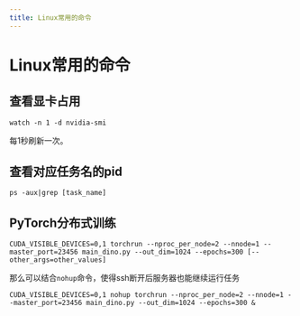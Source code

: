 ```yaml
---
title: Linux常用的命令
---
```




# Linux常用的命令

## 查看显卡占用

```shell
watch -n 1 -d nvidia-smi
```

每1秒刷新一次。

## 查看对应任务名的pid

```shell
ps -aux|grep [task_name]
```

## PyTorch分布式训练

```shell
CUDA_VISIBLE_DEVICES=0,1 torchrun --nproc_per_node=2 --nnode=1 --master_port=23456 main_dino.py --out_dim=1024 --epochs=300 [--other_args=other_values]
```

那么可以结合`nohup`命令，使得ssh断开后服务器也能继续运行任务

```shell
CUDA_VISIBLE_DEVICES=0,1 nohup torchrun --nproc_per_node=2 --nnode=1 --master_port=23456 main_dino.py --out_dim=1024 --epochs=300 &
```

